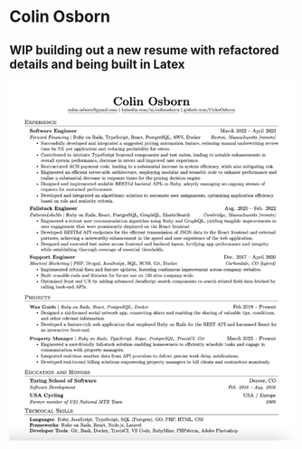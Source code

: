 # Colin Osborn

## WIP building out a new resume with refactored details and being built in Latex

![Alt text](/screenshots/latest_resume_preview.png?raw=true "Resume Preview")
